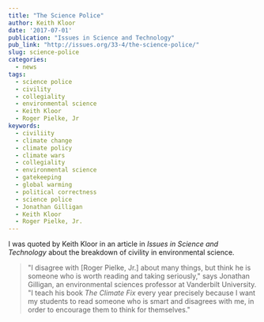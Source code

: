```yaml
---
title: "The Science Police"
author: Keith Kloor
date: '2017-07-01'
publication: "Issues in Science and Technology"
pub_link: "http://issues.org/33-4/the-science-police/"
slug: science-police
categories:
  - news
tags:
  - science police
  - civility
  - collegiality
  - environmental science
  - Keith Kloor
  - Roger Pielke, Jr
keywords:
  - civiliity
  - climate change
  - climate policy
  - climate wars
  - collegiality
  - environmental science
  - gatekeeping
  - global warming
  - political correctness
  - science police
  - Jonathan Gilligan
  - Keith Kloor
  - Roger Pielke, Jr.
---
```


I was quoted by Keith Kloor in an article in _Issues in Science and Technology_
about the breakdown of civility in environmental science.

<!--more-->

> "I disagree with [Roger Pielke, Jr.] about many things, but think he is someone 
> who is worth reading and taking seriously," says Jonathan Gilligan, an 
> environmental sciences professor at Vanderbilt University. 
> "I teach his book _The Climate Fix_ every year precisely because I want my 
> students to read someone who is smart and disagrees with me, in order to encourage 
> them to think for themselves."
